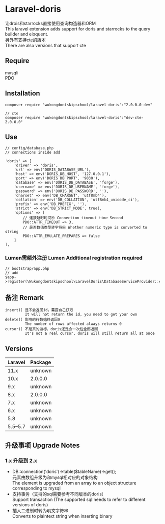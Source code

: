 # Laravel-doris
让drois和starrocks直接使用查询构造器和ORM<br/>
This laravel extension adds support for doris and starrocks to the query builder and eloquent.<br/>
另外有支持cte的版本<br>
There are also versions that support cte

## Require
mysqli<br/>
PDO<br/>

## Installation

    composer require "wukongdontskipschool/laravel-doris":"2.0.0.0-dev"

    // cte
    composer require "wukongdontskipschool/laravel-doris":"dev-cte-2.0.0.0"

## Use
```
// config/database.php
// connections inside add

'doris' => [
    'driver' => 'doris',
    'url' => env('DORIS_DATABASE_URL'),
    'host' => env('DORIS_DB_HOST', '127.0.0.1'),
    'port' => env('DORIS_DB_PORT', '9030'),
    'database' => env('DORIS_DB_DATABASE', 'forge'),
    'username' => env('DORIS_DB_USERNAME', 'forge'),
    'password' => env('DORIS_DB_PASSWORD', ''),
    'charset' => env('DB_CHARSET', 'utf8mb4'),
    'collation' => env('DB_COLLATION', 'utf8mb4_unicode_ci'),
    'prefix' => env('DB_PREFIX', ''),
    'strict' => env('DB_STRICT_MODE', true),
    'options' => [
        // 连接超时时间秒 Connection timeout time Second
        PDO::ATTR_TIMEOUT => 3,
        // 是否数值类型转字符串 Whether numeric type is converted to string
        PDO::ATTR_EMULATE_PREPARES => false
    ]
],
```

### Lumen需额外注册 Lumen Additional registration required
```
// bootstrap/app.php
// add
$app->register(\Wukongdontskipschool\LaravelDoris\DatabaseServiceProvider::class);
```

## 备注 Remark
```
insert() 是不会返回id，需要自己获取
         It will not return the id, you need to get your own
delete() 影响的行数始终返回0
         The number of rows affected always returns 0
cursor() 不是真的游标，doris还是会一次性全部返回
         It's not a real cursor. doris will still return all at once
```

## Versions

| Laravel | Package |
|:--------|:--------|
| 11.x    | unknown    |
| 10.x    | 2.0.0.0     |
| 9.x     | unknown     |
| 8.x     | 2.0.0.0   |
| 7.x     | unknown     |
| 6.x     | unknown     |
| 5.8     | unknown     |
| 5.5–5.7 | unknown     |


## 升级事项 Upgrade Notes

### 1.x 升级到 2.x
- DB::connection('doris')->table($tableName)->get();<br>
元素由数组升级为和mysql相对应的对象结构<br>
The element is upgraded from an array to an object structure corresponding to mysql
- 支持事务（支持的sql需要参考不同版本的doris）<br>
Support transaction (The supported sql needs to refer to different versions of doris)
- 插入二进制时转为明文字符串<br>
Converts to plaintext string when inserting binary

